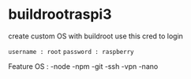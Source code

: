 # buildrootraspi3

create custom OS with buildroot 
use this cred to login

`username : root`
`password : raspberry` 

Feature OS : 
-node
-npm 
-git
-ssh 
-vpn
-nano 
  
